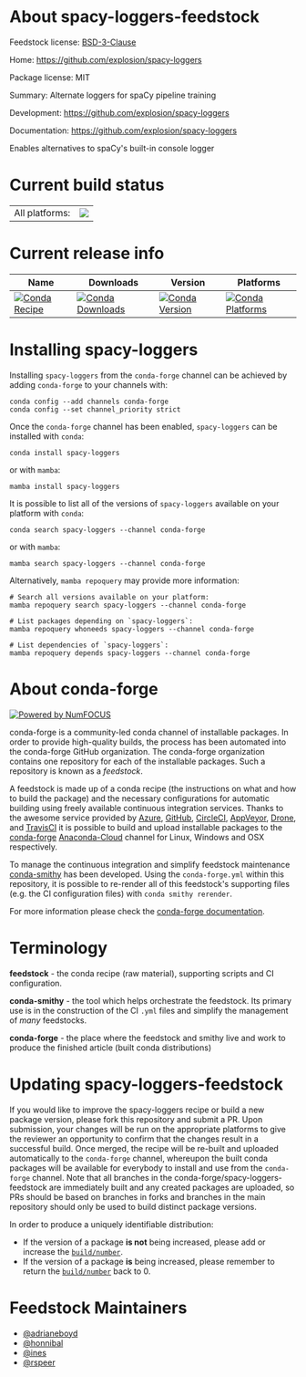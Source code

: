 About spacy-loggers-feedstock
=============================

Feedstock license: [BSD-3-Clause](https://github.com/conda-forge/spacy-loggers-feedstock/blob/main/LICENSE.txt)

Home: https://github.com/explosion/spacy-loggers

Package license: MIT

Summary: Alternate loggers for spaCy pipeline training

Development: https://github.com/explosion/spacy-loggers

Documentation: https://github.com/explosion/spacy-loggers

Enables alternatives to spaCy's built-in console logger

Current build status
====================


<table><tr><td>All platforms:</td>
    <td>
      <a href="https://dev.azure.com/conda-forge/feedstock-builds/_build/latest?definitionId=14207&branchName=main">
        <img src="https://dev.azure.com/conda-forge/feedstock-builds/_apis/build/status/spacy-loggers-feedstock?branchName=main">
      </a>
    </td>
  </tr>
</table>

Current release info
====================

| Name | Downloads | Version | Platforms |
| --- | --- | --- | --- |
| [![Conda Recipe](https://img.shields.io/badge/recipe-spacy--loggers-green.svg)](https://anaconda.org/conda-forge/spacy-loggers) | [![Conda Downloads](https://img.shields.io/conda/dn/conda-forge/spacy-loggers.svg)](https://anaconda.org/conda-forge/spacy-loggers) | [![Conda Version](https://img.shields.io/conda/vn/conda-forge/spacy-loggers.svg)](https://anaconda.org/conda-forge/spacy-loggers) | [![Conda Platforms](https://img.shields.io/conda/pn/conda-forge/spacy-loggers.svg)](https://anaconda.org/conda-forge/spacy-loggers) |

Installing spacy-loggers
========================

Installing `spacy-loggers` from the `conda-forge` channel can be achieved by adding `conda-forge` to your channels with:

```
conda config --add channels conda-forge
conda config --set channel_priority strict
```

Once the `conda-forge` channel has been enabled, `spacy-loggers` can be installed with `conda`:

```
conda install spacy-loggers
```

or with `mamba`:

```
mamba install spacy-loggers
```

It is possible to list all of the versions of `spacy-loggers` available on your platform with `conda`:

```
conda search spacy-loggers --channel conda-forge
```

or with `mamba`:

```
mamba search spacy-loggers --channel conda-forge
```

Alternatively, `mamba repoquery` may provide more information:

```
# Search all versions available on your platform:
mamba repoquery search spacy-loggers --channel conda-forge

# List packages depending on `spacy-loggers`:
mamba repoquery whoneeds spacy-loggers --channel conda-forge

# List dependencies of `spacy-loggers`:
mamba repoquery depends spacy-loggers --channel conda-forge
```


About conda-forge
=================

[![Powered by
NumFOCUS](https://img.shields.io/badge/powered%20by-NumFOCUS-orange.svg?style=flat&colorA=E1523D&colorB=007D8A)](https://numfocus.org)

conda-forge is a community-led conda channel of installable packages.
In order to provide high-quality builds, the process has been automated into the
conda-forge GitHub organization. The conda-forge organization contains one repository
for each of the installable packages. Such a repository is known as a *feedstock*.

A feedstock is made up of a conda recipe (the instructions on what and how to build
the package) and the necessary configurations for automatic building using freely
available continuous integration services. Thanks to the awesome service provided by
[Azure](https://azure.microsoft.com/en-us/services/devops/), [GitHub](https://github.com/),
[CircleCI](https://circleci.com/), [AppVeyor](https://www.appveyor.com/),
[Drone](https://cloud.drone.io/welcome), and [TravisCI](https://travis-ci.com/)
it is possible to build and upload installable packages to the
[conda-forge](https://anaconda.org/conda-forge) [Anaconda-Cloud](https://anaconda.org/)
channel for Linux, Windows and OSX respectively.

To manage the continuous integration and simplify feedstock maintenance
[conda-smithy](https://github.com/conda-forge/conda-smithy) has been developed.
Using the ``conda-forge.yml`` within this repository, it is possible to re-render all of
this feedstock's supporting files (e.g. the CI configuration files) with ``conda smithy rerender``.

For more information please check the [conda-forge documentation](https://conda-forge.org/docs/).

Terminology
===========

**feedstock** - the conda recipe (raw material), supporting scripts and CI configuration.

**conda-smithy** - the tool which helps orchestrate the feedstock.
                   Its primary use is in the construction of the CI ``.yml`` files
                   and simplify the management of *many* feedstocks.

**conda-forge** - the place where the feedstock and smithy live and work to
                  produce the finished article (built conda distributions)


Updating spacy-loggers-feedstock
================================

If you would like to improve the spacy-loggers recipe or build a new
package version, please fork this repository and submit a PR. Upon submission,
your changes will be run on the appropriate platforms to give the reviewer an
opportunity to confirm that the changes result in a successful build. Once
merged, the recipe will be re-built and uploaded automatically to the
`conda-forge` channel, whereupon the built conda packages will be available for
everybody to install and use from the `conda-forge` channel.
Note that all branches in the conda-forge/spacy-loggers-feedstock are
immediately built and any created packages are uploaded, so PRs should be based
on branches in forks and branches in the main repository should only be used to
build distinct package versions.

In order to produce a uniquely identifiable distribution:
 * If the version of a package **is not** being increased, please add or increase
   the [``build/number``](https://docs.conda.io/projects/conda-build/en/latest/resources/define-metadata.html#build-number-and-string).
 * If the version of a package **is** being increased, please remember to return
   the [``build/number``](https://docs.conda.io/projects/conda-build/en/latest/resources/define-metadata.html#build-number-and-string)
   back to 0.

Feedstock Maintainers
=====================

* [@adrianeboyd](https://github.com/adrianeboyd/)
* [@honnibal](https://github.com/honnibal/)
* [@ines](https://github.com/ines/)
* [@rspeer](https://github.com/rspeer/)

